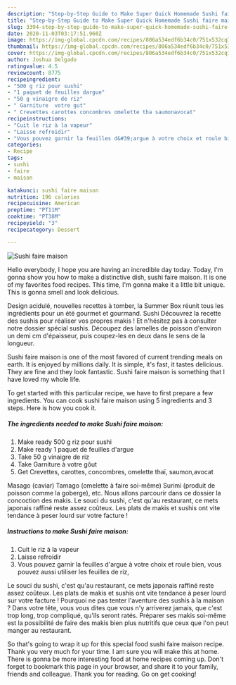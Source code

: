 ```yaml
---
description: "Step-by-Step Guide to Make Super Quick Homemade Sushi faire maison"
title: "Step-by-Step Guide to Make Super Quick Homemade Sushi faire maison"
slug: 3394-step-by-step-guide-to-make-super-quick-homemade-sushi-faire-maison
date: 2020-11-03T03:17:51.960Z
image: https://img-global.cpcdn.com/recipes/806a534edf6b34c0/751x532cq70/sushi-faire-maison-photo-principale-de-la-recette.jpg
thumbnail: https://img-global.cpcdn.com/recipes/806a534edf6b34c0/751x532cq70/sushi-faire-maison-photo-principale-de-la-recette.jpg
cover: https://img-global.cpcdn.com/recipes/806a534edf6b34c0/751x532cq70/sushi-faire-maison-photo-principale-de-la-recette.jpg
author: Joshua Delgado
ratingvalue: 4.5
reviewcount: 8775
recipeingredient:
- "500 g riz pour sushi"
- "1 paquet de feuilles dargue"
- "50 g vinaigre de riz"
- " Garniture  votre gut"
- " Crevettes carottes concombres omelette tha saumonavocat"
recipeinstructions:
- "Cuit le riz à la vapeur"
- "Laisse refroidir"
- "Vous pouvez garnir la feuilles d&#39;argue à votre choix et roule bien, vous pouvez aussi utiliser les feuilles de riz,"
categories:
- Recipe
tags:
- sushi
- faire
- maison

katakunci: sushi faire maison 
nutrition: 196 calories
recipecuisine: American
preptime: "PT11M"
cooktime: "PT38M"
recipeyield: "3"
recipecategory: Dessert

---
```



![Sushi faire maison](https://img-global.cpcdn.com/recipes/806a534edf6b34c0/751x532cq70/sushi-faire-maison-photo-principale-de-la-recette.jpg)

Hello everybody, I hope you are having an incredible day today. Today, I'm gonna show you how to make a distinctive dish, sushi faire maison. It is one of my favorites food recipes. This time, I'm gonna make it a little bit unique. This is gonna smell and look delicious.

Design acidulé, nouvelles recettes à tomber, la Summer Box réunit tous les ingrédients pour un été gourmet et gourmand. Sushi Découvrez la recette des sushis pour réaliser vos propres makis ! Et n&#39;hésitez pas à consulter notre dossier spécial sushis. Découpez des lamelles de poisson d&#39;environ un demi cm d&#39;épaisseur, puis coupez-les en deux dans le sens de la longueur.

Sushi faire maison is one of the most favored of current trending meals on earth. It is enjoyed by millions daily. It is simple, it's fast, it tastes delicious. They are fine and they look fantastic. Sushi faire maison is something that I have loved my whole life.


To get started with this particular recipe, we have to first prepare a few ingredients. You can cook sushi faire maison using 5 ingredients and 3 steps. Here is how you cook it.

<!--inarticleads1-->

##### The ingredients needed to make Sushi faire maison:

1. Make ready 500 g riz pour sushi
1. Make ready 1 paquet de feuilles d&#39;argue
1. Take 50 g vinaigre de riz
1. Take  Garniture à votre gôut
1. Get  Crevettes, carottes, concombres, omelette thaï, saumon,avocat


Masago (caviar) Tamago (omelette à faire soi-même) Surimi (produit de poisson comme la goberge), etc. Nous allons parcourir dans ce dossier la concoction des makis. Le souci du sushi, c&#39;est qu&#39;au restaurant, ce mets japonais raffiné reste assez coûteux. Les plats de makis et sushis ont vite tendance à peser lourd sur votre facture ! 

<!--inarticleads2-->

##### Instructions to make Sushi faire maison:

1. Cuit le riz à la vapeur
1. Laisse refroidir
1. Vous pouvez garnir la feuilles d&#39;argue à votre choix et roule bien, vous pouvez aussi utiliser les feuilles de riz,


Le souci du sushi, c&#39;est qu&#39;au restaurant, ce mets japonais raffiné reste assez coûteux. Les plats de makis et sushis ont vite tendance à peser lourd sur votre facture ! Pourquoi ne pas tenter l&#39;aventure des sushis à la maison ? Dans votre tête, vous vous dites que vous n&#39;y arriverez jamais, que c&#39;est trop long, trop compliqué, qu&#39;ils seront ratés. Préparer ses makis soi-même est la possibilité de faire des makis bien plus nutritifs que ceux que l&#39;on peut manger au restaurant. 

So that's going to wrap it up for this special food sushi faire maison recipe. Thank you very much for your time. I am sure you will make this at home. There is gonna be more interesting food at home recipes coming up. Don't forget to bookmark this page in your browser, and share it to your family, friends and colleague. Thank you for reading. Go on get cooking!
